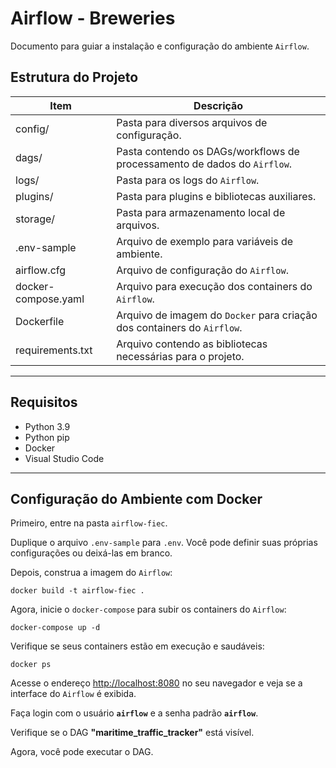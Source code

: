 # Airflow - Breweries

Documento para guiar a instalação e configuração do ambiente `Airflow`.

## Estrutura do Projeto

| **Item** | **Descrição** |
|----------|-------------|
| config/ | Pasta para diversos arquivos de configuração. |
| dags/ | Pasta contendo os DAGs/workflows de processamento de dados do `Airflow`. |
| logs/ | Pasta para os logs do `Airflow`. |
| plugins/ | Pasta para plugins e bibliotecas auxiliares. |
| storage/ | Pasta para armazenamento local de arquivos. |
| .env-sample | Arquivo de exemplo para variáveis de ambiente. |
| airflow.cfg | Arquivo de configuração do `Airflow`. |
| docker-compose.yaml | Arquivo para execução dos containers do `Airflow`. |
| Dockerfile | Arquivo de imagem do `Docker` para criação dos containers do `Airflow`. |
| requirements.txt | Arquivo contendo as bibliotecas necessárias para o projeto. |

---

## Requisitos

- Python 3.9
- Python pip
- Docker
- Visual Studio Code
---

## Configuração do Ambiente com Docker

Primeiro, entre na pasta `airflow-fiec`.

Duplique o arquivo `.env-sample` para `.env`. Você pode definir suas próprias configurações ou deixá-las em branco.

Depois, construa a imagem do `Airflow`:

```shell
docker build -t airflow-fiec .
```

Agora, inicie o `docker-compose` para subir os containers do `Airflow`:

```shell
docker-compose up -d
```

Verifique se seus containers estão em execução e saudáveis:

```shell
docker ps
```

Acesse o endereço [http://localhost:8080](http://localhost:8080) no seu navegador e veja se a interface do `Airflow` é exibida.

Faça login com o usuário **`airflow`** e a senha padrão **`airflow`**.

Verifique se o DAG **"maritime_traffic_tracker"** está visível.

Agora, você pode executar o DAG.
